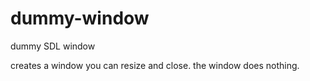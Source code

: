 # dummy-window

dummy SDL window

creates a window you can resize and close. the window does nothing.
